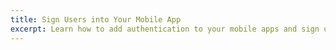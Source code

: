 ```yaml
---
title: Sign Users into Your Mobile App
excerpt: Learn how to add authentication to your mobile apps and sign users in using Okta's APIs and libraries.
---
```


